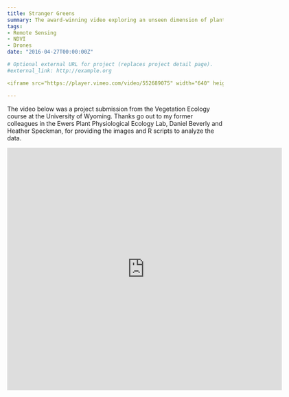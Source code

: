 ```yaml
---
title: Stranger Greens
summary: The award-winning video exploring an unseen dimension of plant canopies using drones and infrared cameras
tags:
- Remote Sensing
- NDVI
- Drones
date: "2016-04-27T00:00:00Z"

# Optional external URL for project (replaces project detail page).
#external_link: http://example.org

<iframe src="https://player.vimeo.com/video/552689075" width="640" height="564" frameborder="0" allow="autoplay; fullscreen" allowfullscreen></iframe>

---
```


The video below was a project submission from the Vegetation Ecology course at the University of Wyoming. Thanks go out to my former colleagues in the Ewers Plant Physiological Ecology Lab, Daniel Beverly and Heather Speckman, for providing the images and R scripts to analyze the data.

<iframe src="https://player.vimeo.com/video/552689075" width="640" height="564" frameborder="0" allow="autoplay; fullscreen" allowfullscreen></iframe>
